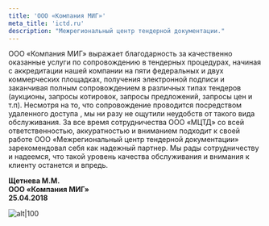 ```yaml
---
title: 'ООО «Компания МИГ»'
meta_title: 'ictd.ru'
description: "Межрегиональный центр тендерной документации."
---
```

ООО «Компания МИГ» выражает благодарность за качественно оказанные услуги по сопровождению в тендерных процедурах, начиная с аккредитации нашей компании на пяти федеральных и двух коммерческих площадках, получения электронной подписи и заканчивая полным сопровождением в различных типах тендеров (аукционы, запросы котировок, запросы предложений, запросы цен и т.п). Несмотря на то, что сопровождение проводится посредством удаленного доступа , мы ни разу не ощутили неудобств от такого вида обслуживания. За все время сотрудничества ООО «МЦТД» со всей ответственностью, аккуратностью и вниманием подходит к своей работе
ООО «Межрегиональный центр тендерной документации» зарекомендовал себя как надежный партнер. Мы рады сотрудничеству и надеемся, что такой уровень качества обслуживания и внимания к клиенту останется и впредь.

**Щетнева М.М.**  
**ООО «Компания МИГ»**  
**25.04.2018**


![alt|100](/images/testimonials/letter-mig-png.png)